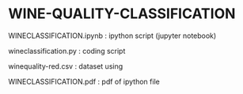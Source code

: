 # WINE-QUALITY-CLASSIFICATION
WINECLASSIFICATION.ipynb : ipython script (jupyter notebook)

wineclassification.py : coding script

winequality-red.csv : dataset using

WINECLASSIFICATION.pdf : pdf of ipython file
